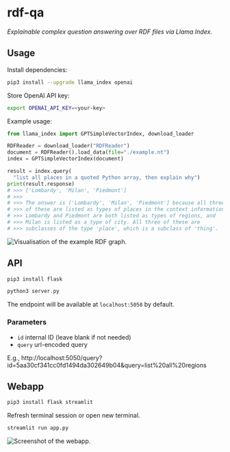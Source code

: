 # rdf-qa

_Explainable complex question answering over RDF files via Llama Index._

## Usage

Install dependencies:

```bash
pip3 install --upgrade llama_index openai
```

Store OpenAI API key:

```bash
export OPENAI_API_KEY=<your-key>
```

Example usage:

```python
from llama_index import GPTSimpleVectorIndex, download_loader

RDFReader = download_loader("RDFReader")
document = RDFReader().load_data(file="./example.nt")
index = GPTSimpleVectorIndex(document)

result = index.query(
  "list all places in a quoted Python array, then explain why")
print(result.response)
# >>> ['Lombardy', 'Milan', 'Piedmont']
# >>>
# >>> The answer is ['Lombardy', 'Milan', 'Piedmont'] because all three 
# >>> of these are listed as types of places in the context information. 
# >>> Lombardy and Piedmont are both listed as types of regions, and 
# >>> Milan is listed as a type of city. All three of these are 
# >>> subclasses of the type 'place', which is a subclass of 'thing'.
```

![Visualisation of the example RDF graph.](https://github.com/mommi84/rdf-qa/raw/main/images/example-nt.png "Visualisation of the example RDF graph.")

## API

```bash
pip3 install flask
```

```bash
python3 server.py
```

The endpoint will be available at `localhost:5050` by default.

### Parameters

* `id` internal ID (leave blank if not needed)
* `query` url-encoded query

E.g., http://localhost:5050/query?id=5aa30cf341cc0fd1494da302649b04&query=list%20all%20regions

## Webapp

```bash
pip3 install flask streamlit
```

Refresh terminal session or open new terminal.

```bash
streamlit run app.py 
```

![Screenshot of the webapp.](https://github.com/mommi84/rdf-qa/raw/main/images/webapp.png "Screenshot of the webapp.")

